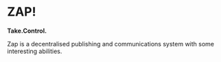ZAP!
====

**Take.Control.**

Zap is a decentralised publishing and communications system with some interesting abilities.


